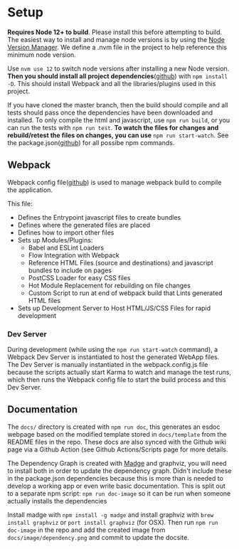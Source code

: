 # Setup

**Requires Node 12+ to build**. Please install this before attempting to build. The easiest way to install and
manage node versions is by using the [Node Version Manager](https://github.com/nvm-sh/nvm). We define a
.nvm file in the project to help reference this minimum node version.

Use `nvm use 12` to switch node versions after installing a new Node version. **Then you should install all
project dependencies**([github](https://github.com/devlinjunker/template.webpack.fend/blob/master/package.json#L30))
with `npm install -D`. This should install Webpack and all the libraries/plugins used in this project.

If you have cloned the master branch, then the build should compile and all tests should pass once the
dependencies have been downloaded and installed. To only compile the html and javascript, use `npm run build`, or you can run the tests with `npm run test`. **To watch the files for changes and rebuild/retest the files
on changes, you can use** `npm run start-watch`. See the package.json([github](https://github.com/devlinjunker/template.webpack.fend/blob/master/package.json#L17))
for all possibe npm commands.

## Webpack
Webpack config file([github](https://github.com/devlinjunker/template.webpack.fend/blob/master/webpack.config.js))
is used to manage webpack build to compile the application.

This file:
  - Defines the Entrypoint javascript files to create bundles
  - Defines where the generated files are placed
  - Defines how to import other files
  - Sets up Modules/Plugins:
    - Babel and ESLint Loaders
    - Flow Integration with Webpack
    - Reference HTML Files (source and destinations) and javascript bundles to include on pages
    - PostCSS Loader for easy CSS files
    - Hot Module Replacement for rebuilding on file changes
    - Custom Script to run at end of webpack build that Lints generated HTML files
  - Sets up Development Server to Host HTML/JS/CSS Files for rapid development

### Dev Server
During development (while using the `npm run start-watch` command), a Webpack Dev Server is instantiated to host
the generated WebApp files. The Dev Server is manually instantiated in the webpack.config.js file because
the scripts actually start Karma to watch and manage the test runs, which then runs the Webpack config file to
start the build process and this Dev Server.

## Documentation

The `docs/` directory is created with `npm run doc`, this generates an esdoc webpage based on the modified
template stored in `docs/template` from the README files in the repo. These docs are also synced with the Github
wiki page via a Github Action (see Github Actions/Scripts page for more details.

The Dependency Graph is created with [Madge](https://github.com/pahen/madge) and graphviz, you will need to
install both in order to update the dependency graph. Didn't include these in the package.json dependencies
because this is more than is needed to develop a working app or even write basic documentation. This is split
out to a separate npm script: `npm run doc-image` so it can be run when someone actually installs the dependencies

Install madge with `npm install -g madge` and install graphviz with `brew install graphviz` or
`port install graphviz` (for OSX). Then run `npm run doc-image` in the repo and add the created image from
`docs/image/dependency.png` and commit to update the docsite.
